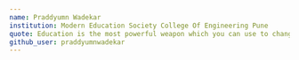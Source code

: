 ```yaml
---
name: Praddyumn Wadekar
institution: Modern Education Society College Of Engineering Pune
quote: Education is the most powerful weapon which you can use to change the world.
github_user: praddyumnwadekar
---
```

